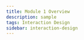 ```yaml
---
title: Module 1 Overview
description: sample
tags: Interaction Design
sidebar: interaction-design
---
```

